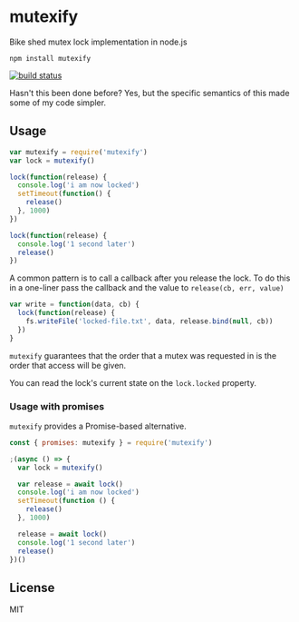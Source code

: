 # mutexify

Bike shed mutex lock implementation in node.js

```
npm install mutexify
```

[![build status](http://img.shields.io/travis/mafintosh/mutexify.svg?style=flat)](http://travis-ci.org/mafintosh/mutexify)

Hasn't this been done before? Yes, but the specific semantics of this made some of my code simpler.

## Usage


``` js
var mutexify = require('mutexify')
var lock = mutexify()

lock(function(release) {
  console.log('i am now locked')
  setTimeout(function() {
    release()
  }, 1000)
})

lock(function(release) {
  console.log('1 second later')
  release()
})
```

A common pattern is to call a callback after you release the lock.
To do this in a one-liner pass the callback and the value to `release(cb, err, value)`

``` js
var write = function(data, cb) {
  lock(function(release) {
    fs.writeFile('locked-file.txt', data, release.bind(null, cb))
  })
}
```

`mutexify` guarantees that the order that a mutex was requested in is the order that access will be given.

You can read the lock's current state on the `lock.locked` property.

### Usage with promises

`mutexify` provides a Promise-based alternative.

```js
const { promises: mutexify } = require('mutexify')

;(async () => {
  var lock = mutexify()

  var release = await lock()
  console.log('i am now locked')
  setTimeout(function () {
    release()
  }, 1000)

  release = await lock()
  console.log('1 second later')
  release()
})()
```

## License

MIT
